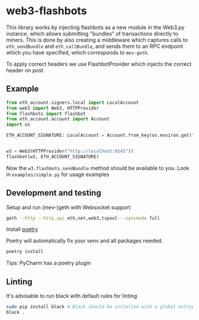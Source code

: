 # web3-flashbots

This library works by injecting flashbots as a new module in the Web3.py instance, which allows
submitting "bundles" of transactions directly to miners. This is done by also creating
a middleware which captures calls to `eth_sendBundle` and `eth_callBundle`, and sends
them to an RPC endpoint which you have specified, which corresponds to `mev-geth`.

To apply correct headers we use FlashbotProvider which injects the correct header on post.

## Example

```python
from eth_account.signers.local import LocalAccount
from web3 import Web3, HTTPProvider
from flashbots import flashbot
from eth_account.account import Account
import os

ETH_ACCOUNT_SIGNATURE: LocalAccount = Account.from_key(os.environ.get("ETH_SIGNATURE_KEY"))


w3 = Web3(HTTPProvider("http://localhost:8545"))
flashbot(w3, ETH_ACCOUNT_SIGNATURE)
```

Now the `w3.flashbots.sendBundle` method should be available to you. Look in `examples/simple.py` for usage examples

## Development and testing

Setup and run (mev-)geth with Websocket support:

```sh
geth --http --http.api eth,net,web3,txpool --syncmode full
```

Install [poetry](https://python-poetry.org/)

Poetry will automatically fix your venv and all packages needed.

```sh
poetry install
```

Tips: PyCharm has a poetry plugin

## Linting

It's advisable to run black with default rules for linting

```sh
sudo pip install black # Black should be installed with a global entrypoint
black .
```
